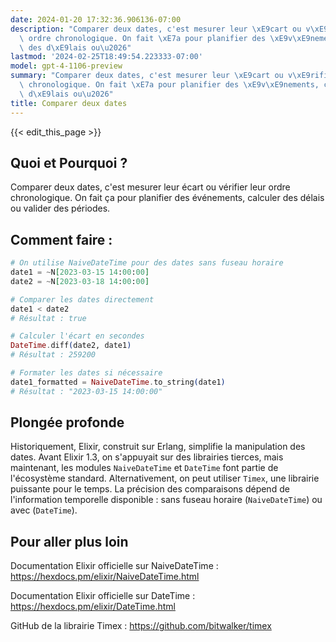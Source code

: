 ```yaml
---
date: 2024-01-20 17:32:36.906136-07:00
description: "Comparer deux dates, c'est mesurer leur \xE9cart ou v\xE9rifier leur\
  \ ordre chronologique. On fait \xE7a pour planifier des \xE9v\xE9nements, calculer\
  \ des d\xE9lais ou\u2026"
lastmod: '2024-02-25T18:49:54.223333-07:00'
model: gpt-4-1106-preview
summary: "Comparer deux dates, c'est mesurer leur \xE9cart ou v\xE9rifier leur ordre\
  \ chronologique. On fait \xE7a pour planifier des \xE9v\xE9nements, calculer des\
  \ d\xE9lais ou\u2026"
title: Comparer deux dates
---
```


{{< edit_this_page >}}

## Quoi et Pourquoi ?
Comparer deux dates, c'est mesurer leur écart ou vérifier leur ordre chronologique. On fait ça pour planifier des événements, calculer des délais ou valider des périodes.

## Comment faire :
```elixir
# On utilise NaiveDateTime pour des dates sans fuseau horaire
date1 = ~N[2023-03-15 14:00:00]
date2 = ~N[2023-03-18 14:00:00]

# Comparer les dates directement
date1 < date2
# Résultat : true

# Calculer l'écart en secondes
DateTime.diff(date2, date1)
# Résultat : 259200

# Formater les dates si nécessaire
date1_formatted = NaiveDateTime.to_string(date1)
# Résultat : "2023-03-15 14:00:00"
```

## Plongée profonde
Historiquement, Elixir, construit sur Erlang, simplifie la manipulation des dates. Avant Elixir 1.3, on s'appuyait sur des librairies tierces, mais maintenant, les modules `NaiveDateTime` et `DateTime` font partie de l'écosystème standard. Alternativement, on peut utiliser `Timex`, une librairie puissante pour le temps. La précision des comparaisons dépend de l'information temporelle disponible : sans fuseau horaire (`NaiveDateTime`) ou avec (`DateTime`).

## Pour aller plus loin
Documentation Elixir officielle sur NaiveDateTime : https://hexdocs.pm/elixir/NaiveDateTime.html

Documentation Elixir officielle sur DateTime : https://hexdocs.pm/elixir/DateTime.html

GitHub de la librairie Timex : https://github.com/bitwalker/timex
